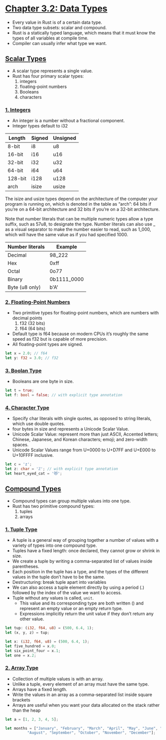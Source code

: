 # [Chapter 3.2: Data Types](https://doc.rust-lang.org/book/ch03-02-data-types.html)

- Every value in Rust is of a certain data type.
- Two data type subsets: scalar and compound.
- Rust is a statically typed language, which means that it must know the types of all variables at compile time.
- Compiler can usually infer what type we want.

## [Scalar Types](https://doc.rust-lang.org/book/ch03-02-data-types.html#scalar-types)

- A scalar type represents a single value.
- Rust has four primary scalar types:
  1. integers
  2. floating-point numbers
  3. Booleans
  4. characters

### [1. Integers](https://doc.rust-lang.org/book/ch03-02-data-types.html#integer-types)

- An integer is a number without a fractional component.
- Integer types default to i32

| Length | Signed | Unsigned |
|---|---|---|
| 8-bit | i8 | u8 |
| 16-bit | i16 | u16 |
| 32-bit | i32 | u32 |
| 64-bit | i64 | u64 |
| 128-bit | i128 | u128 |
| arch | isize | usize |

The isize and usize types depend on the architecture of the computer your program is running on, which is denoted in the table as “arch”: 64 bits if you’re on a 64-bit architecture and 32 bits if you’re on a 32-bit architecture.

Note that number literals that can be multiple numeric types allow a type suffix, such as 57u8, to designate the type. Number literals can also use _ as a visual separator to make the number easier to read, such as 1_000, which will have the same value as if you had specified 1000.

| Number literals | Example |
|---|---|
Decimal |	98_222
Hex |	0xff
Octal |	0o77
Binary | 0b1111_0000
Byte (u8 only) | b'A'

### [2. Floating-Point Numbers](https://doc.rust-lang.org/book/ch03-02-data-types.html#floating-point-types)

- Two primitive types for floating-point numbers, which are numbers with decimal points
  1. f32 (32 bits)
  2. f64 (64 bits)
- Default type is f64 because on modern CPUs it’s roughly the same speed as f32 but is capable of more precision.
- All floating-point types are signed.

```rust
let x = 2.0; // f64
let y: f32 = 3.0; // f32
```

### [3. Boolan Type](https://doc.rust-lang.org/book/ch03-02-data-types.html#the-boolean-type)

- Booleans are one byte in size.

```rust
let t = true;
let f: bool = false; // with explicit type annotation
```

### [4. Character Type](https://doc.rust-lang.org/book/ch03-02-data-types.html#the-character-type)

- Specify char literals with single quotes, as opposed to string literals, which use double quotes.
- four bytes in size and represents a Unicode Scalar Value.
- Unicode Scalar Value: represent more than just ASCII, Accented letters; Chinese, Japanese, and Korean characters; emoji; and zero-width spaces.
- Unicode Scalar Values range from U+0000 to U+D7FF and U+E000 to U+10FFFF inclusive.

```rust
let c = 'z';
let z: char = 'ℤ'; // with explicit type annotation
let heart_eyed_cat = '😻';
```

## [Compound Types](https://doc.rust-lang.org/book/ch03-02-data-types.html#compound-types)

- Compound types can group multiple values into one type.
- Rust has two primitive compound types:
  1. tuples
  2. arrays

### [1. Tuple Type](https://doc.rust-lang.org/book/ch03-02-data-types.html#the-tuple-type)

- A tuple is a general way of grouping together a number of values with a variety of types into one compound type.
- Tuples have a fixed length: once declared, they cannot grow or shrink in size.
- We create a tuple by writing a comma-separated list of values inside parentheses.
- Each position in the tuple has a type, and the types of the different values in the tuple don’t have to be the same.
- Destructuring: break tuple apart into variables
- We can also access a tuple element directly by using a period (.) followed by the index of the value we want to access.
- Tuple without any values is called, `unit`.
  - This value and its corresponding type are both written () and represent an empty value or an empty return type.
  - Expressions implicitly return the unit value if they don’t return any other value.

```rust
let tup: (i32, f64, u8) = (500, 6.4, 1);
let (x, y, z) = tup;

let x: (i32, f64, u8) = (500, 6.4, 1);
let five_hundred = x.0;
let six_point_four = x.1;
let one = x.2;
```

### [2. Array Type](https://doc.rust-lang.org/book/ch03-02-data-types.html#the-array-type)

- Collection of multiple values is with an array.
- Unlike a tuple, every element of an array must have the same type.
- Arrays have a fixed length.
- Write the values in an array as a comma-separated list inside square brackets
- Arrays are useful when you want your data allocated on the stack rather than the heap

```rust
let a = [1, 2, 3, 4, 5];

let months = ["January", "February", "March", "April", "May", "June", "July",
          "August", "September", "October", "November", "December"];
```
